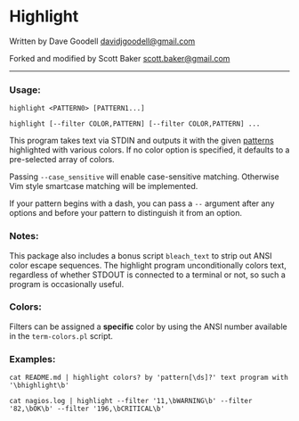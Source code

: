 # Highlight

Written by Dave Goodell <davidjgoodell@gmail.com>

Forked and modified by Scott Baker <scott.baker@gmail.com>

---

### Usage:

```
highlight <PATTERN0> [PATTERN1...]

highlight [--filter COLOR,PATTERN] [--filter COLOR,PATTERN] ...
```

This program takes text via STDIN and outputs it with the given
[patterns](https://perldoc.perl.org/perlre.html) highlighted with various colors.  If no color option
is specified, it defaults to a pre-selected array of colors.

Passing `--case_sensitive` will enable case-sensitive matching. Otherwise
Vim style smartcase matching will be implemented.

If your pattern begins with a dash, you can pass a `--` argument
after any options and before your pattern to distinguish it from an
option.

### Notes:
This package also includes a bonus script `bleach_text` to strip out
ANSI color escape sequences.  The highlight program unconditionally
colors text, regardless of whether STDOUT is connected to a terminal or
not, so such a program is occasionally useful.

### Colors:

Filters can be assigned a **specific** color by using the ANSI number available in the `term-colors.pl` script.

### Examples:
```
cat README.md | highlight colors? by 'pattern[\ds]?' text program with '\bhighlight\b'

cat nagios.log | highlight --filter '11,\bWARNING\b' --filter '82,\bOK\b' --filter '196,\bCRITICAL\b'
```
